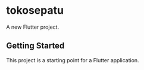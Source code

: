# tokosepatu

A new Flutter project.

## Getting Started

This project is a starting point for a Flutter application.

<!-- Uploading "WhatsApp Video 2025-06-02 at 11.18.03 AM.mp4"... -->
